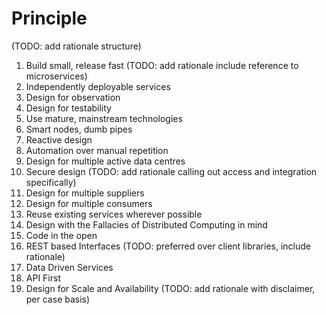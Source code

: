 # Principle

(TODO: add rationale structure)

1. Build small, release fast (TODO: add rationale include reference to microservices)
2. Independently deployable services
3. Design for observation
4. Design for testability
5. Use mature, mainstream technologies
6. Smart nodes, dumb pipes
7. Reactive design
8. Automation over manual repetition
9. Design for multiple active data centres
10. Secure design (TODO: add rationale calling out access and integration specifically)
11. Design for multiple suppliers
12. Design for multiple consumers
13. Reuse existing services wherever possible
14. Design with the Fallacies of Distributed Computing in mind
15. Code in the open
16. REST based Interfaces (TODO: preferred over client libraries, include rationale)
17. Data Driven Services
18. API First
19. Design for Scale and Availability (TODO: add rationale with disclaimer, per case basis)

